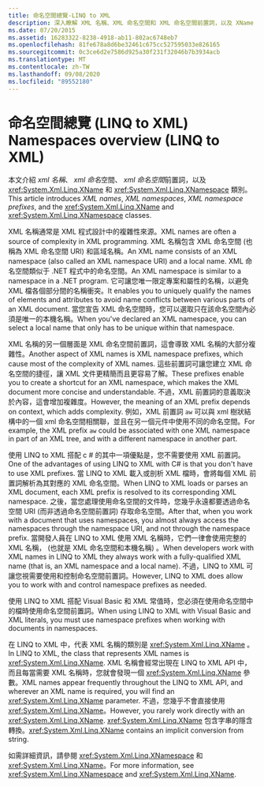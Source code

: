 ```yaml
---
title: 命名空間總覽-LINQ to XML
description: 深入瞭解 XML 名稱、XML 命名空間和 XML 命名空間前置詞，以及 XName 和 XNamespace 類別。
ms.date: 07/20/2015
ms.assetid: 16283322-8238-4918-ab11-802ac6748eb7
ms.openlocfilehash: 81fe678a8d6be32461c675cc527595033e826165
ms.sourcegitcommit: 0c3ce6d2e7586d925a30f231f32046b7b3934acb
ms.translationtype: MT
ms.contentlocale: zh-TW
ms.lasthandoff: 09/08/2020
ms.locfileid: "89552180"
---
```

# <a name="namespaces-overview-linq-to-xml"></a><span data-ttu-id="55979-103">命名空間總覽 (LINQ to XML) </span><span class="sxs-lookup"><span data-stu-id="55979-103">Namespaces overview (LINQ to XML)</span></span>

<span data-ttu-id="55979-104">本文介紹 *xml 名稱*、 *xml 命名*空間、 *xml 命名空間*前置詞，以及 <xref:System.Xml.Linq.XName> 和 <xref:System.Xml.Linq.XNamespace> 類別。</span><span class="sxs-lookup"><span data-stu-id="55979-104">This article introduces *XML names*, *XML namespaces*, *XML namespace prefixes*, and the <xref:System.Xml.Linq.XName> and <xref:System.Xml.Linq.XNamespace> classes.</span></span>

<span data-ttu-id="55979-105">XML 名稱通常是 XML 程式設計中的複雜性來源。</span><span class="sxs-lookup"><span data-stu-id="55979-105">XML names are often a source of complexity in XML programming.</span></span> <span data-ttu-id="55979-106">XML 名稱包含 XML 命名空間 (也稱為 XML 命名空間 URI) 和區域名稱。</span><span class="sxs-lookup"><span data-stu-id="55979-106">An XML name consists of an XML namespace (also called an XML namespace URI) and a local name.</span></span> <span data-ttu-id="55979-107">XML 命名空間類似于 .NET 程式中的命名空間。</span><span class="sxs-lookup"><span data-stu-id="55979-107">An XML namespace is similar to a namespace in a .NET program.</span></span> <span data-ttu-id="55979-108">它可讓您唯一限定專案和屬性的名稱，以避免 XML 檔各個部分間的名稱衝突。</span><span class="sxs-lookup"><span data-stu-id="55979-108">It enables you to uniquely qualify the names of elements and attributes to avoid name conflicts between various parts of an XML document.</span></span> <span data-ttu-id="55979-109">當您宣告 XML 命名空間時，您可以選取只在該命名空間內必須是唯一的本機名稱。</span><span class="sxs-lookup"><span data-stu-id="55979-109">When you've declared an XML namespace, you can select a local name that only has to be unique within that namespace.</span></span>

<span data-ttu-id="55979-110">XML 名稱的另一個層面是 XML 命名空間前置詞，這會導致 XML 名稱的大部分複雜性。</span><span class="sxs-lookup"><span data-stu-id="55979-110">Another aspect of XML names is XML namespace prefixes, which cause most of the complexity of XML names.</span></span> <span data-ttu-id="55979-111">這些前置詞可讓您建立 XML 命名空間的捷徑，讓 XML 文件更精簡而且更容易了解。</span><span class="sxs-lookup"><span data-stu-id="55979-111">These prefixes enable you to create a shortcut for an XML namespace, which makes the XML document more concise and understandable.</span></span> <span data-ttu-id="55979-112">不過，XML 前置詞的意義取決於內容，這會增加複雜度。</span><span class="sxs-lookup"><span data-stu-id="55979-112">However, the meaning of an XML prefix depends on context, which adds complexity.</span></span> <span data-ttu-id="55979-113">例如，XML 前置詞 `aw` 可以與 xml 樹狀結構中的一個 xml 命名空間相關聯，並且在另一個元件中使用不同的命名空間。</span><span class="sxs-lookup"><span data-stu-id="55979-113">For example, the XML prefix `aw` could be associated with one XML namespace in part of an XML tree, and with a different namespace in another part.</span></span>

<span data-ttu-id="55979-114">使用 LINQ to XML 搭配 c # 的其中一項優點是，您不需要使用 XML 前置詞。</span><span class="sxs-lookup"><span data-stu-id="55979-114">One of the advantages of using LINQ to XML with C# is that you don't have to use XML prefixes.</span></span> <span data-ttu-id="55979-115">當 LINQ to XML 載入或剖析 XML 檔時，會將每個 XML 前置詞解析為其對應的 XML 命名空間。</span><span class="sxs-lookup"><span data-stu-id="55979-115">When LINQ to XML loads or parses an XML document, each XML prefix is resolved to its corresponding XML namespace.</span></span> <span data-ttu-id="55979-116">之後，當您處理使用命名空間的文件時，您幾乎永遠都要透過命名空間 URI (而非透過命名空間前置詞) 存取命名空間。</span><span class="sxs-lookup"><span data-stu-id="55979-116">After that, when you work with a document that uses namespaces, you almost always access the namespaces through the namespace URI, and not through the namespace prefix.</span></span> <span data-ttu-id="55979-117">當開發人員在 LINQ to XML 使用 XML 名稱時，它們一律會使用完整的 XML 名稱， (也就是 XML 命名空間和本機名稱) 。</span><span class="sxs-lookup"><span data-stu-id="55979-117">When developers work with XML names in LINQ to XML they always work with a fully-qualified XML name (that is, an XML namespace and a local name).</span></span> <span data-ttu-id="55979-118">不過，LINQ to XML 可讓您視需要使用和控制命名空間前置詞。</span><span class="sxs-lookup"><span data-stu-id="55979-118">However, LINQ to XML does allow you to work with and control namespace prefixes as needed.</span></span>

<span data-ttu-id="55979-119">使用 LINQ to XML 搭配 Visual Basic 和 XML 常值時，您必須在使用命名空間中的檔時使用命名空間前置詞。</span><span class="sxs-lookup"><span data-stu-id="55979-119">When using LINQ to XML with Visual Basic and XML literals, you must use namespace prefixes when working with documents in namespaces.</span></span>

<span data-ttu-id="55979-120">在 LINQ to XML 中，代表 XML 名稱的類別是 <xref:System.Xml.Linq.XName> 。</span><span class="sxs-lookup"><span data-stu-id="55979-120">In LINQ to XML, the class that represents XML names is <xref:System.Xml.Linq.XName>.</span></span> <span data-ttu-id="55979-121">XML 名稱會經常出現在 LINQ to XML API 中，而且每當需要 XML 名稱時，您就會發現一個 <xref:System.Xml.Linq.XName> 參數。</span><span class="sxs-lookup"><span data-stu-id="55979-121">XML names appear frequently throughout the LINQ to XML API, and wherever an XML name is required, you will find an <xref:System.Xml.Linq.XName> parameter.</span></span> <span data-ttu-id="55979-122">不過，您幾乎不會直接使用 <xref:System.Xml.Linq.XName>。</span><span class="sxs-lookup"><span data-stu-id="55979-122">However, you rarely work directly with an <xref:System.Xml.Linq.XName>.</span></span> <span data-ttu-id="55979-123"><xref:System.Xml.Linq.XName> 包含字串的隱含轉換。</span><span class="sxs-lookup"><span data-stu-id="55979-123"><xref:System.Xml.Linq.XName> contains an implicit conversion from string.</span></span>

<span data-ttu-id="55979-124">如需詳細資訊，請參閱 <xref:System.Xml.Linq.XNamespace> 和 <xref:System.Xml.Linq.XName>。</span><span class="sxs-lookup"><span data-stu-id="55979-124">For more information, see <xref:System.Xml.Linq.XNamespace> and <xref:System.Xml.Linq.XName>.</span></span>
